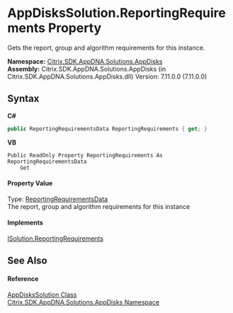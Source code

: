 # AppDisksSolution.ReportingRequirements Property 
 

Gets the report, group and algorithm requirements for this instance.

**Namespace:**&nbsp;<a href="3c384851-470e-e1e2-019f-9fa48f730a55">Citrix.SDK.AppDNA.Solutions.AppDisks</a><br />**Assembly:**&nbsp;Citrix.SDK.AppDNA.Solutions.AppDisks (in Citrix.SDK.AppDNA.Solutions.AppDisks.dll) Version: 7.11.0.0 (7.11.0.0)

## Syntax

**C#**
```csharp
public ReportingRequirementsData ReportingRequirements { get; }
```

**VB**
```vbnet
Public ReadOnly Property ReportingRequirements As ReportingRequirementsData
	Get
```


#### Property Value
Type: <a href="619f2bac-6043-4fac-4b90-bd4c4eab74a5">ReportingRequirementsData</a><br />The report, group and algorithm requirements for this instance

#### Implements
<a href="6daf1c62-ab8d-431f-f9f9-14f8b059c5f2">ISolution.ReportingRequirements</a><br />

## See Also


#### Reference
<a href="c558efde-3ed2-f446-b9f0-43e9bdfd40c2">AppDisksSolution Class</a><br /><a href="3c384851-470e-e1e2-019f-9fa48f730a55">Citrix.SDK.AppDNA.Solutions.AppDisks Namespace</a><br />